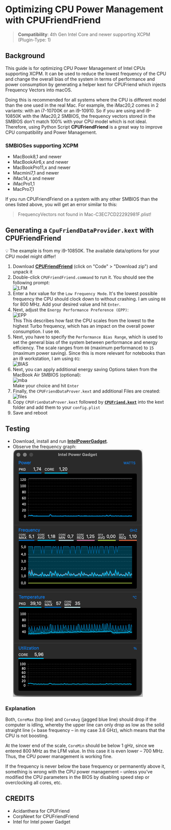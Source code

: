 # Optimizing CPU Power Management with CPUFriendFriend

>**Compatibility**: 4th Gen Intel Core and newer supporting XCPM (Plugin-Type: 1)

## Background
This guide is for optimizing CPU Power Management of Intel CPUs supporting XCPM. It can be used to reduce the lowest frequency of the CPU and change the overall bias of the system in terms of performance and power consumption by generating a helper kext for CPUFriend which injects Frequency Vectors into macOS.

Doing this is recommended for all systems where the CPU is different model than the one used in the real Mac. For example, the iMac20,2 comes in 2 variants: with an i7-10700K or an i9-10910. So if you are using and i9-10850K with the iMac20,2 SMBIOS, the frequency vectors stored in the SMBIOS don't match 100% with your CPU model which is not ideal. Therefore, using Python Script **CPUFriendFriend** is a great way to improve CPU compatibility and Power Management.

### SMBIOSes supporting XCPM

- MacBook8,1 and newer
- MacBookAir6,x and newer
- MacBookPro11,x and newer
- Macmini7,1 and newer
- iMac14,x and newer
- iMacPro1,1
- MacPro7,1

If you run CPUFriendFriend on a system with any other SMBIOS than the ones listed above, you will get an error similar to this:

>FrequencyVectors not found in Mac-C3EC7CD22292981F.plist!
 
## Generating a `CpuFriendDataProvider.kext` with CPUFriendFriend

:bulb: The example is from my i9-10850K. The available data/options for your CPU model might differ!

1. Download [**CPUFriendFriend**](https://github.com/corpnewt/CPUFriendFriend) (click on "Code" > "Download zip") and unpack it
2. Double-click `CPUFriendFriend.command` to run it. You should see the following prompt:</br>
	![LFM](https://user-images.githubusercontent.com/76865553/151773085-f181f1d2-e8f3-4f97-8b29-5c8e741b2765.png)
3. Enter a *hex* value for the `Low Frequency Mode`. It's the lowest possible frequency the CPU should clock down to without crashing. I am using `08` for 800 MHz. Add your desired value and hit `Enter`.
4. Next, adjust the `Energy Performance Preference (EPP)`:</br>
	![EPP](https://user-images.githubusercontent.com/76865553/151773160-38aa587d-93e7-414d-9fbe-50c0eee1c437.png)</br>
This This describes how fast the CPU scales from the lowest to the highest Turbo frequency, which has an impact on the overall power consumption. I use `00`.
5. Next, you have to specify the `Performance Bias Range`, which is used to set the general bias of the system between performance and energy efficiency. The scale ranges from `00` (maximum performance) to `15` (maximum power saving). Since this is more relevant for notebooks than an i9 workstation, I am using `01`:</br>
	![BIAS](https://user-images.githubusercontent.com/76865553/151773244-f1bd7d7c-182e-468d-86ec-5702283dad13.png)</br>
6. Next, you can apply additional energy saving Options taken from the MacBook Air SMBIOS (optional):</br>![mba](https://user-images.githubusercontent.com/76865553/151773342-8ac88574-9926-4efb-af9d-7e4599f57e40.png)</br>Make your choice and hit `Enter`
7. Finally, the `CPUFriendDataProver.kext` and additional Files are created:</br>![files](https://user-images.githubusercontent.com/76865553/151773395-212d209b-0e6b-43ca-b105-ccf0172f90e7.png)
8. Copy `CPUFrienDataProver.kext` followed by [**`CPUFriend.kext`**](https://github.com/acidanthera/CPUFriend/releases) into the kext folder and add them to your `config.plist`
9. Save and reboot

## Testing

- Download, install and run [**IntelPowerGadget**](https://www.intel.com/content/www/us/en/developer/articles/tool/power-gadget.html).
- Observe the frequency graph:</br>![](https://raw.githubusercontent.com/5T33Z0/Gigabyte-Z490-Vision-G-Hackintosh-OpenCore/main/Pics/CPU_PM.png)

### Explanation 
Both, `CoreMax` (top line) and `CoreAvg` (jagged blue line) should drop if the computer is idling, whereby the upper line can only drop as low as the solid straight line (= base frequency – in my case 3.6 GHz), which means that the CPU is not boosting. 

At the lower end of the scale, `CoreMin` should be below 1 gHz, since we entered 800 MHz as the LFM value. In this case it is even lower – 700 MHz. Thus, the CPU power management is working fine.

If the frequency is never below the base frequency or permanently above it, something is wrong with the CPU power management – unless you’ve modified the CPU parameters in the BIOS by disabling speed step or overclocking all cores, etc.

## CREDITS
- Acidanthera for CPUFriend
- CorpNewt for CPUFriendFriend
- Intel for Intel power Gadget
